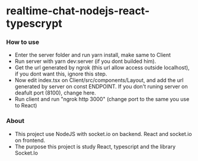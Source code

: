 # realtime-chat-nodejs-react-typescrypt


### How to use

- Enter the server folder and run yarn install, make same to Client 
- Run server with yarn dev:server (if you dont builded him). 
- Get the url generated by ngrok (this url allow access outside localhost), if you dont want this, ignore this step.
- Now edit index.tsx on Client/src/components/Layout, and add the url generated by server on const ENDPOINT. If you don't runing server on deafult port (8100), change here.
- Run client and run "ngrok http 3000" (change port to the same you use to React)


### About

- This project use NodeJS with socket.io on backend. React and socket.io on frontend.
- The purpose this project is study React, typescript and the library Socket.Io



